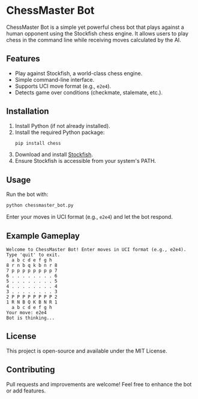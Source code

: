 # ChessMaster Bot

ChessMaster Bot is a simple yet powerful chess bot that plays against a human opponent using the Stockfish chess engine. It allows users to play chess in the command line while receiving moves calculated by the AI.

## Features
- Play against Stockfish, a world-class chess engine.
- Simple command-line interface.
- Supports UCI move format (e.g., `e2e4`).
- Detects game over conditions (checkmate, stalemate, etc.).

## Installation

1. Install Python (if not already installed).
2. Install the required Python package:
   ```sh 
   pip install chess
   ```
3. Download and install [Stockfish](https://stockfishchess.org/download/).
4. Ensure Stockfish is accessible from your system's PATH.

## Usage 

Run the bot with:
```sh
python chessmaster_bot.py 
```

Enter your moves in UCI format (e.g., `e2e4`) and let the bot respond.

## Example Gameplay
```
Welcome to ChessMaster Bot! Enter moves in UCI format (e.g., e2e4). Type 'quit' to exit.
  a b c d e f g h
8 r n b q k b n r 8
7 p p p p p p p p 7
6 . . . . . . . . 6
5 . . . . . . . . 5
4 . . . . . . . . 4
3 . . . . . . . . 3
2 P P P P P P P P 2
1 R N B Q K B N R 1
  a b c d e f g h
Your move: e2e4
Bot is thinking...
```

## License
This project is open-source and available under the MIT License.

## Contributing
Pull requests and improvements are welcome! Feel free to enhance the bot or add features.

